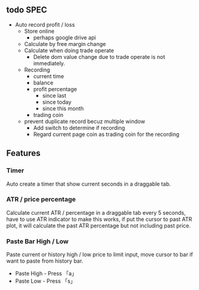## todo SPEC

* Auto record profit / loss
    * Store online
        * perhaps google drive api
    * Calculate by free margin change
    * Calculate when doing trade operate
        * Delete dom value change due to trade operate is not immediately.
    * Recording
        * current time
        * balance
        * profit percentage
            * since last
            * since today
            * since this month
        * trading coin
    * prevent duplicate record becuz multiple window
        * Add switch to determine if recording
        * Regard current page coin as trading coin for the recording

## Features

### Timer

Auto create a timer that show current seconds in a draggable tab.

### ATR / price percentage

Calculate current ATR / percentage in a draggable tab every 5 seconds, have to use ATR indicator to make this works, if put the cursor to past ATR plot, it will calculate the past ATR percentage but not including past price.

### Paste Bar High / Low

Paste current or history high / low price to limit input, move cursor to bar if want to paste from history bar.

* Paste High - Press 「a」
* Paste Low  - Press 「s」
